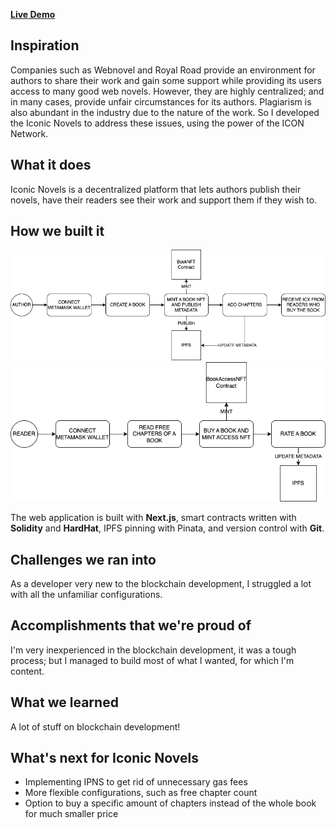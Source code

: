 **[Live Demo](https://iconic-novels.vercel.app/)**

## Inspiration

Companies such as Webnovel and Royal Road provide an environment for authors to share their work and gain some support while providing its users access to many good web novels. However, they are highly centralized; and in many cases, provide unfair circumstances for its authors. Plagiarism is also abundant in the industry due to the nature of the work. So I developed the Iconic Novels to address these issues, using the power of the ICON Network.

## What it does

Iconic Novels is a decentralized platform that lets authors publish their novels, have their readers see their work and support them if they wish to.

## How we built it

<img src="./public/assets/author-diagram.png" width="750">

<img src="./public/assets/reader-diagram.png" width="750">

The web application is built with **Next.js**, smart contracts written with **Solidity** and **HardHat**, IPFS pinning with Pinata, and version control with **Git**.

## Challenges we ran into

As a developer very new to the blockchain development, I struggled a lot with all the unfamiliar configurations.

## Accomplishments that we're proud of

I'm very inexperienced in the blockchain development, it was a tough process; but I managed to build most of what I wanted, for which I'm content.

## What we learned

A lot of stuff on blockchain development!

## What's next for Iconic Novels

- Implementing IPNS to get rid of unnecessary gas fees
- More flexible configurations, such as free chapter count
- Option to buy a specific amount of chapters instead of the whole book for much smaller price
